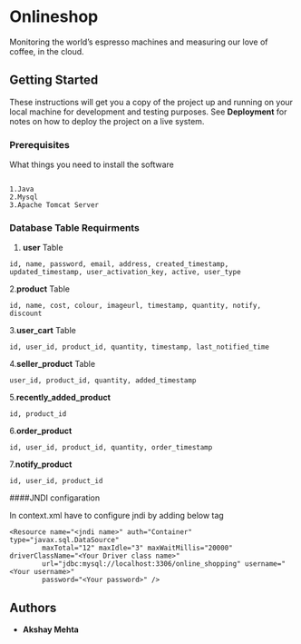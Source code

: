 # Onlineshop

Monitoring the world’s espresso machines and measuring our love of coffee, in the cloud.

## Getting Started

These instructions will get you a copy of the project up and running on your local machine for development and testing purposes. See **Deployment** for notes on how to deploy the project on a live system.

### Prerequisites

What things you need to install the software 

```

1.Java
2.Mysql
3.Apache Tomcat Server

```
### Database Table Requirments

1. **user** Table
````
id, name, password, email, address, created_timestamp, updated_timestamp, user_activation_key, active, user_type
````
2.**product** Table
````
id, name, cost, colour, imageurl, timestamp, quantity, notify, discount
````
3.**user_cart** Table
````
id, user_id, product_id, quantity, timestamp, last_notified_time
````

4.**seller_product** Table
````
user_id, product_id, quantity, added_timestamp
````
5.**recently_added_product**
````
id, product_id
````
6.**order_product**
````
id, user_id, product_id, quantity, order_timestamp
````
7.**notify_product**
````
id, user_id, product_id
````

####JNDI configaration 

In context.xml have to configure jndi by adding below tag
````
<Resource name="<jndi name>" auth="Container" type="javax.sql.DataSource"
		maxTotal="12" maxIdle="3" maxWaitMillis="20000" driverClassName="<Your Driver class name>"
		url="jdbc:mysql://localhost:3306/online_shopping" username="<Your username>"
		password="<Your password>" />

````

## Authors

* **Akshay Mehta** 


